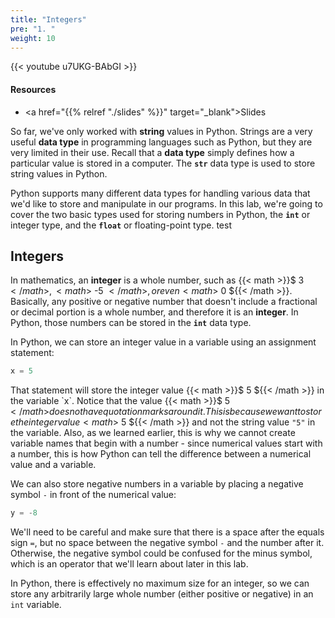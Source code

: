 ```yaml
---
title: "Integers"
pre: "1. "
weight: 10
---
```


{{< youtube u7UKG-BAbGI >}}

#### Resources

* <a href="{{% relref "./slides" %}}" target="_blank">Slides</a>

So far, we've only worked with **string** values in Python. Strings are a very useful **data type** in programming languages such as Python, but they are very limited in their use. Recall that a **data type** simply defines how a particular value is stored in a computer. The **`str`** data type is used to store string values in Python. 

Python supports many different data types for handling various data that we'd like to store and manipulate in our programs. In this lab, we're going to cover the two basic types used for storing numbers in Python, the **`int`** or integer type, and the **`float`** or floating-point type. 
test
## Integers

In mathematics, an **integer** is a whole number, such as {{< math >}}$ 3 ${{< /math >}}, {{< math >}}$ -5 ${{< /math >}}, or even {{< math >}}$ 0 ${{< /math >}}. Basically, any positive or negative number that doesn't include a fractional or decimal portion is a whole number, and therefore it is an **integer**. In Python, those numbers can be stored in the **`int`** data type. 

In Python, we can store an integer value in a variable using an assignment statement:

```python
x = 5
```

That statement will store the integer value {{< math >}}$ 5 ${{< /math >}} in the variable `x`. Notice that the value {{< math >}}$ 5 ${{< /math >}} does not have quotation marks around it. This is because we want to store the integer value {{< math >}}$ 5 ${{< /math >}} and not the string value `"5"` in the variable. Also, as we learned earlier, this is why we cannot create variable names that begin with a number - since numerical values start with a number, this is how Python can tell the difference between a numerical value and a variable. 

We can also store negative numbers in a variable by placing a negative symbol `-` in front of the numerical value:

```python
y = -8
```

We'll need to be careful and make sure that there is a space after the equals sign `=`, but no space between the negative symbol `-` and the number after it. Otherwise, the negative symbol could be confused for the minus symbol, which is an operator that we'll learn about later in this lab.

In Python, there is effectively no maximum size for an integer, so we can store any arbitrarily large whole number (either positive or negative) in an `int` variable. 
